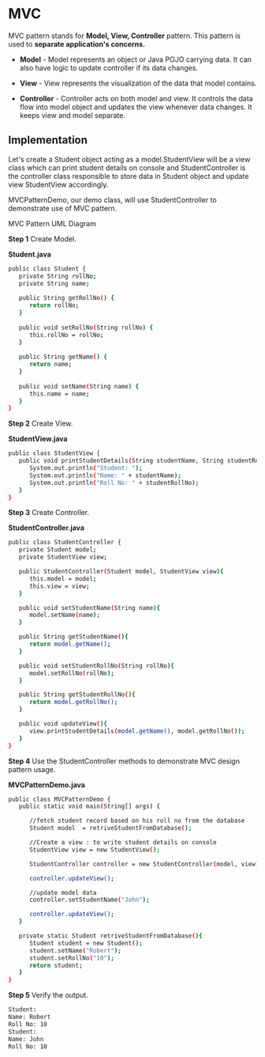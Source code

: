 # MVC
MVC pattern stands for **Model, View, Controller** pattern. This pattern is used to **separate application's concerns.**

* **Model** - Model represents an object or Java POJO carrying data. It can also have logic to update controller if its data changes.

* **View** - View represents the visualization of the data that model contains.

* **Controller** - Controller acts on both model and view. It controls the data flow into model object and updates the view whenever data changes. It keeps view and model separate.

## Implementation
Let's create a Student object acting as a model.StudentView will be a view class which can print student details on console and StudentController is the controller class responsible to store data in Student object and update view StudentView accordingly.

MVCPatternDemo, our demo class, will use StudentController to demonstrate use of MVC pattern.

MVC Pattern UML Diagram


**Step 1**
Create Model.


**Student.java**
```bash
public class Student {
   private String rollNo;
   private String name;
   
   public String getRollNo() {
      return rollNo;
   }
   
   public void setRollNo(String rollNo) {
      this.rollNo = rollNo;
   }
   
   public String getName() {
      return name;
   }
   
   public void setName(String name) {
      this.name = name;
   }
}
```
**Step 2**
Create View.


**StudentView.java**
```bash
public class StudentView {
   public void printStudentDetails(String studentName, String studentRollNo){
      System.out.println("Student: ");
      System.out.println("Name: " + studentName);
      System.out.println("Roll No: " + studentRollNo);
   }
}
```
**Step 3**
Create Controller.


**StudentController.java**
```bash
public class StudentController {
   private Student model;
   private StudentView view;

   public StudentController(Student model, StudentView view){
      this.model = model;
      this.view = view;
   }

   public void setStudentName(String name){
      model.setName(name);		
   }

   public String getStudentName(){
      return model.getName();		
   }

   public void setStudentRollNo(String rollNo){
      model.setRollNo(rollNo);		
   }

   public String getStudentRollNo(){
      return model.getRollNo();		
   }

   public void updateView(){				
      view.printStudentDetails(model.getName(), model.getRollNo());
   }	
}
```
**Step 4**
Use the StudentController methods to demonstrate MVC design pattern usage.

**MVCPatternDemo.java**
```bash
public class MVCPatternDemo {
   public static void main(String[] args) {

      //fetch student record based on his roll no from the database
      Student model  = retriveStudentFromDatabase();

      //Create a view : to write student details on console
      StudentView view = new StudentView();

      StudentController controller = new StudentController(model, view);

      controller.updateView();

      //update model data
      controller.setStudentName("John");

      controller.updateView();
   }

   private static Student retriveStudentFromDatabase(){
      Student student = new Student();
      student.setName("Robert");
      student.setRollNo("10");
      return student;
   }
}
```
**Step 5**
Verify the output.

```bash
Student: 
Name: Robert
Roll No: 10
Student: 
Name: John
Roll No: 10
```
